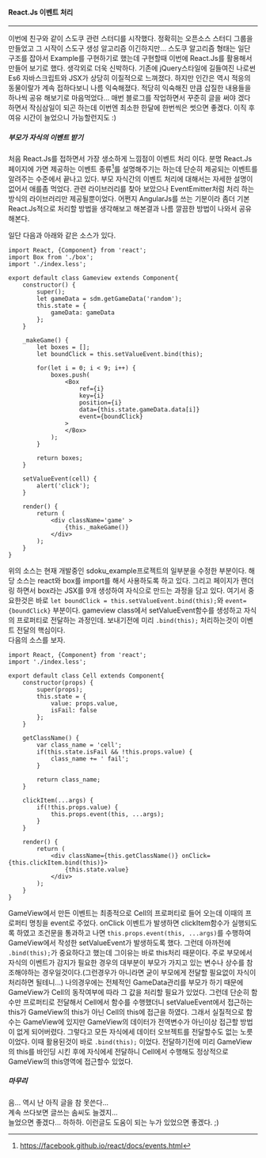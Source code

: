 #### React.Js 이벤트 처리
---
  이번에 친구와 같이 스도쿠 관련 스터디를 시작했다. 정확히는 오픈소스 스터디 그룹을 만들었고 그 시작이 스도구 생성 알고리즘 이긴하지만... 스도쿠 알고리즘 형태는 일단 구조를 잡아서 Example를 구현하기로 했는데 구현할때 이번에 React.Js를 활용해서 만들어 보기로 했다. 생각외로 더욱 신박하다. 기존에 jQuery스타일에 길들여진 나로썬 Es6 자바스크립트와 JSX가 상당히 이질적으로 느껴졌다. 하지만 인간은 역시 적응의 동물이랄가 계속 접하다보니 나름 익숙해졌다. 적당히 익숙해진 만큼 삽질한 내용들을 하나씩 공유 해보기로 마음먹었다... 매번 블로그를 작업하면서 꾸준히 글을 써야 겠다 하면서 작심삼일이 되곤 하는데 이번엔 최소한 한달에 한번씩은 썻으면 좋겠다. 이직 후 여유 시간이 늘었으니 가능할런지도 :)

##### 부모가 자식의 이벤트 받기
  처음 React.Js를 접하면서 가장 생소하게 느낌점이 이벤트 처리 이다. 분명 React.Js페이지에 가면 제공하는 이벤트 종류[^1]를 설명해주기는 하는데 단순히 제공되는 이벤트를 알려주는 수준에서 끝나고 있다. 부모 자식간의 이벤트 처리에 대해서는 자세한 설명이 없어서 애를좀 먹었다. 관련 라이브러리를 찾아 보았으나 EventEmitter처럼 처리 하는 방식의 라이브러리만 제공될뿐이었다. 어쩐지 AngularJs를 쓰는 기분이라 좀더 기본 React.Js적으로 처리할 방법을 생각해보고 해본결과 나름 깔끔한 방법이 나와서 공유 해본다.
  
  
  일단 다음과 아래와 같은 소스가 있다.
  
    import React, {Component} from 'react';
    import Box from './box';
    import './index.less';

    export default class Gameview extends Component{
        constructor() {
            super();
            let gameData = sdm.getGameData('random');
            this.state = {
                gameData: gameData
            };
        }    

        _makeGame() {
            let boxes = [];
            let boundClick = this.setValueEvent.bind(this);

            for(let i = 0; i < 9; i++) {
                boxes.push(
                    <Box
                        ref={i}
                        key={i}
                        position={i}
                        data={this.state.gameData.data[i]}
                        event={boundClick}
                    >
                    </Box>
                );
            }

            return boxes;
        }

        setValueEvent(cell) {
        	alert('click');
        }

        render() {
            return (
                <div className='game' >
                    {this._makeGame()}
                </div>
            );
        }
    }
  위의 소스는 현재 개발중인 sdoku_example프로젝트의 일부분을 수정한 부분이다. 해당 소스는 react와 box를 import를 해서 사용하도록 하고 있다. 그리고 페이지가 랜더링 하면서 box라는 JSX를 9개 생성하여 자식으로 만드는 과정을 담고 있다. 여기서 중요한것은 바로 `let boundClick = this.setValueEvent.bind(this);`와 `event={boundClick}` 부분이다. gameview class에서 setValueEvent함수를 생성하고 자식의 프로퍼티로 전달하는 과정인데. 보내기전에 미리 `.bind(this);` 처리하는것이 이벤트 전달의 핵심이다.  
  다음의 소스를 보자.
  
    import React, {Component} from 'react';
    import './index.less';

    export default class Cell extends Component{
        constructor(props) {
            super(props);
            this.state = {
                value: props.value,
                isFail: false
            };
        }

        getClassName() {
            var class_name = 'cell';
            if(this.state.isFail && !this.props.value) {
                class_name += ' fail';
            }

            return class_name;
        }

        clickItem(...args) {
            if(!this.props.value) {
                this.props.event(this, ...args);
            }
        }

        render() {
            return (
                <div className={this.getClassName()} onClick={this.clickItem.bind(this)}>
                    {this.state.value}
                </div>
            ); 
        }
    }
  
  GameView에서 만든 이벤트는 최종적으로 Cell의 프로퍼티로 들어 오는데 이때의 프로퍼티 명칭을 event로 주었다. onClick 이벤트가 발생하면 clickItem함수가 실행되도록 하였고 조건문을 통과하고 나면 `this.props.event(this, ...args)`를 수행하여 GameView에서 작성한 setValueEvent가 발생하도록 했다. 그런데 아까전에 `.bind(this);`가 중요하다고 했는데 그이유는 바로 this처리 때문이다. 주로 부모에서 자식의 이벤트가 감지가 필요한 경우의 대부분이 부모가 가지고 있는 변수나 상수를 참조해야하는 경우일것이다.(그런경우가 아니라면 굳이 부모에게 전달할 필요없이 자식이 처리하면 될테니...) 나의경우에는 전체적인 GameData관리를 부모가 하기 때문에 GameView가 Cell의 동작여부에 따라 그 값을 처리할 필요가 있었다. 그런데 단순히 함수만 프로퍼티로 전달해서 Cell에서 함수를 수행했더니 setValueEvent에서 접근하는 this가 GameView의 this가 아닌 Cell의 this에 접근을 하였다. 그래서 실질적으로 함수는 GameView에 있지만 GameView의 데이터가 전역변수가 아닌이상 접근할 방법이 없게 되어버렸다. 그렇다고 모든 자식에세 데이터 오브젝트를 전달할수도 없는 노릇이었다. 이때 활용된것이 바로 `.bind(this);` 이었다. 전달하기전에 미리 GameView의 this를 바인딩 시킨 후에 자식에세 전달하니 Cell에서 수행해도 정상적으로 GameView의 this영역에 접근할수 있었다.
  
  ##### 마무리
  음... 역시 난 아직 글을 참 못쓴다...  
  계속 쓰다보면 글쓰는 솜씨도 늘겠지...  
  늘었으면 좋겠다... 하하하. 이런글도 도움이 되는 누가 있었으면 좋겠다. ;)
  
[^1]: https://facebook.github.io/react/docs/events.html